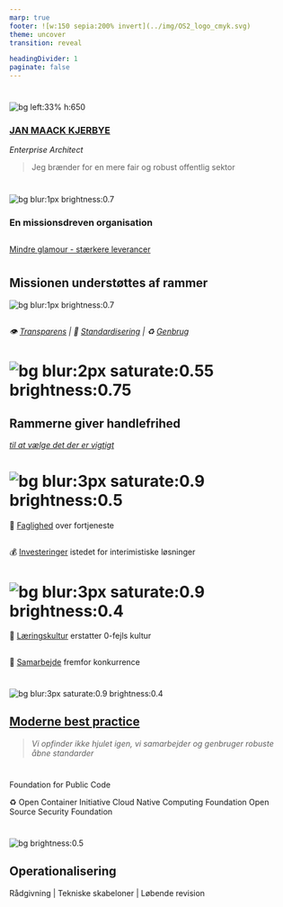 ```yaml
---
marp: true
footer: ![w:150 sepia:200% invert](../img/OS2_logo_cmyk.svg)
theme: uncover
transition: reveal

headingDivider: 1
paginate: false
---
```

#
![bg left:33% h:650](https://images.unsplash.com/photo-1627008767693-20498ff18ab7?q=80&w=1974&auto=format&fit=crop&ixlib=rb-4.0.3&ixid=M3wxMjA3fDB8MHxwaG90by1wYWdlfHx8fGVufDB8fHx8fA%3D%3D)

### [JAN MAACK KJERBYE]()
*Enterprise Architect*

> Jeg brænder for en mere fair og robust offentlig sektor


<!--
Bred erfaring med værdiskabelse fra både private og offentlige orgs.

Jeg brænder for en mere fair og robust offentlig sektor

-->

#
<!--
class: invert

-->

![bg blur:1px brightness:0.7](https://images.unsplash.com/photo-1515856251934-766e064d7b09?q=80&w=1335&auto=format&fit=crop&ixlib=rb-4.0.3&ixid=M3wxMjA3fDB8MHxwaG90by1wYWdlfHx8fGVufDB8fHx8fA%3D%3D)
<!-- Hvordan adskiller vi os fra et "almindeligt" software produkt -->

### En missionsdreven organisation
##
[Mindre glamour - stærkere leverancer]()
<!-- Vi inkluderer alt det som er svært at sælge up front.
Mindre glamour, mere leverance
Ingen investorer, intet krav om kommercielt afkast-->

#
## Missionen understøttes af rammer

![bg blur:1px brightness:0.7](https://images.pexels.com/photos/18903408/pexels-photo-18903408/free-photo-of-woman-walking-in-library.jpeg?auto=compress&cs=tinysrgb&w=1260&h=750&dpr=1)
##
###### :eye: [Transparens]() | :bank: [Standardisering]() | :recycle: [Genbrug]()
##
<!--Rammerne er som trapper med gelændre imellem forskellige niveauer -->


# ![bg blur:2px saturate:0.55 brightness:0.75](https://images.pexels.com/photos/247851/pexels-photo-247851.jpeg?auto=compress&cs=tinysrgb&w=1260&h=750&dpr=1)
## Rammerne giver handlefrihed
[_til at vælge det der er vigtigt_]()

<!-- Besparelser er ikke målet, målet er frihed og gode løsninger.-->


# ![bg blur:3px saturate:0.9 brightness:0.5](https://images.pexels.com/photos/3184418/pexels-photo-3184418.jpeg?auto=compress&cs=tinysrgb&w=1260&h=750&dpr=1)
🧠 [Faglighed]() over fortjeneste
##
💰 [Investeringer]() istedet for interimistiske løsninger

# ![bg blur:3px saturate:0.9 brightness:0.4](https://images.unsplash.com/photo-1600880292089-90a7e086ee0c?q=80&w=1974&auto=format&fit=crop&ixlib=rb-4.0.3&ixid=M3wxMjA3fDB8MHxwaG90by1wYWdlfHx8fGVufDB8fHx8fA%3D%3D)
🧮 [Læringskultur]() erstatter 0-fejls kultur
##
🤝 [Samarbejde]() fremfor konkurrence



#
![bg blur:3px saturate:0.9 brightness:0.4](https://images.pexels.com/photos/12324202/pexels-photo-12324202.jpeg?auto=compress&cs=tinysrgb&w=1260&h=750&dpr=1)
## [Moderne best practice]()

> _Vi opfinder ikke hjulet igen,_
_vi samarbejder_
 _og genbruger robuste åbne standarder_


#
Foundation for Public Code

:recycle:
Open Container Initiative
Cloud Native Computing Foundation
Open Source Security Foundation

#
<!--
class: invert
-->
![bg brightness:0.5](https://images.unsplash.com/photo-1542621334-a254cf47733d?q=80&w=2070&auto=format&fit=crop&ixlib=rb-4.0.3&ixid=M3wxMjA3fDB8MHxwaG90by1wYWdlfHx8fGVufDB8fHx8fA%3D%3D)
## Operationalisering
Rådgivning | Tekniske skabeloner | Løbende revision

